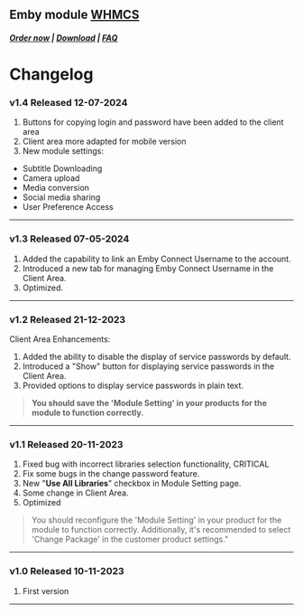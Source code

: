 ## Emby module **[WHMCS](https://puqcloud.com/link.php?id=77)**

#####  [Order now](https://puqcloud.com/whmcs-module-emby.php) | [Download](https://download.puqcloud.com/WHMCS/servers/PUQ_WHMCS-Emby/) | [FAQ](https://faq.puqcloud.com/)

# Changelog

### v1.4 Released 12-07-2024
 
1. Buttons for copying login and password have been added to the client area
2. Client area more adapted for mobile version
3. New module settings: 
  - Subtitle Downloading
  - Camera upload
  - Media conversion
  - Social media sharing
  - User Preference Access

- - - - - -

### v1.3 Released 07-05-2024
 
1. Added the capability to link an Emby Connect Username to the account.
2. Introduced a new tab for managing Emby Connect Username in the Client Area.
3. Optimized.

- - - - - -

### v1.2 Released 21-12-2023

Client Area Enhancements:

1. Added the ability to disable the display of service passwords by default.
2. Introduced a "Show" button for displaying service passwords in the Client Area.
3. Provided options to display service passwords in plain text.

> **You should save the 'Module Setting' in your products for the module to function correctly.**

- - - - - -

### v1.1 Released 20-11-2023
1. Fixed bug with incorrect libraries selection functionality, CRITICAL
2. Fix some bugs in the change password feature.
3. New "**Use All Libraries**" checkbox in Module Setting page.
4. Some change in Client Area.
5. Optimized
>You should reconfigure the 'Module Setting' in your product for the module to function correctly. Additionally, it's recommended to select 'Change Package' in the customer product settings."

- - - - - -

### v1.0 Released 10-11-2023

1. First version

- - - - - -
